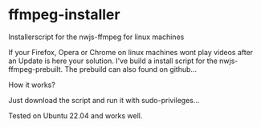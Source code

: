 # ffmpeg-installer
Installerscript for the nwjs-ffmpeg for linux machines

If your Firefox, Opera or Chrome on linux machines wont play videos after an Update is here your solution.
I've build a install script for the nwjs-ffmpeg-prebuilt. The prebuild can also found on github...

How it works?

Just download the script and run it with sudo-privileges...

Tested on Ubuntu 22.04 and works well.
